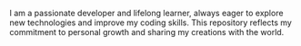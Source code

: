 I am a passionate developer and lifelong learner, always eager to explore new technologies and improve my coding skills. This repository reflects my commitment to personal growth and sharing my creations with the world.
